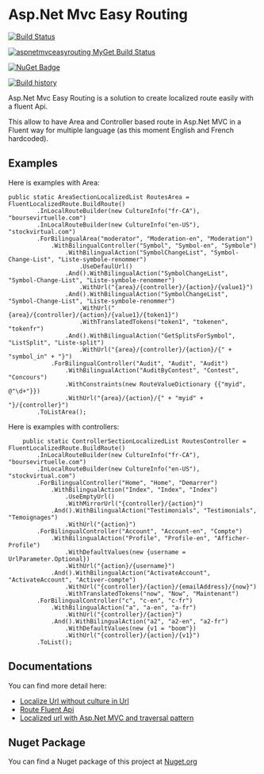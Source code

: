 # Asp.Net Mvc Easy Routing

[![Build Status](https://travis-ci.org/MrDesjardins/AspNetMvcEasyRouting.svg?branch=master)](https://travis-ci.org/MrDesjardins/AspNetMvcEasyRouting)

[![aspnetmvceasyrouting MyGet Build Status](https://www.myget.org/BuildSource/Badge/aspnetmvceasyrouting?identifier=6e094bf3-a00b-4fff-a9de-215d8db5e30f)](https://www.myget.org/)

[![NuGet Badge](https://buildstats.info/nuget/AspNetMvcEasyRouting)](https://www.nuget.org/packages/AspNetMvcEasyRouting/)

[![Build history](https://buildstats.info/travisci/chart/MrDesjardins/AspNetMvcEasyRouting)](https://travis-ci.org/MrDesjardins/AspNetMvcEasyRouting)


Asp.Net Mvc Easy Routing is a solution to create localized route easily with a fluent Api.

This allow to have Area and Controller based route in Asp.Net MVC in a Fluent way for multiple language (as this moment English and French hardcoded).

## Examples
Here is examples with Area:

	public static AreaSectionLocalizedList RoutesArea = FluentLocalizedRoute.BuildRoute()
            .InLocalRouteBuilder(new CultureInfo("fr-CA"), "boursevirtuelle.com")
            .InLocalRouteBuilder(new CultureInfo("en-US"), "stockvirtual.com")
            .ForBilingualArea("moderator", "Moderation-en", "Moderation")
				.WithBilingualController("Symbol", "Symbol-en", "Symbole")
					.WithBilingualAction("SymbolChangeList", "Symbol-Change-List", "Liste-symbole-renommer")
						.UseDefaulUrl()
					.And().WithBilingualAction("SymbolChangeList", "Symbol-Change-List", "Liste-symbole-renommer")
						.WithUrl("{area}/{controller}/{action}/{value1}")
					.And().WithBilingualAction("SymbolChangeList", "Symbol-Change-List", "Liste-symbole-renommer")
						.WithUrl("{area}/{controller}/{action}/{value1}/{token1}")
						.WithTranslatedTokens("token1", "tokenen", "tokenfr")
					.And().WithBilingualAction("GetSplitsForSymbol", "ListSplit", "Liste-split")
						.WithUrl("{area}/{controller}/{action}/{" + "symbol_in" + "}")
				.ForBilingualController("Audit", "Audit", "Audit")
					.WithBilingualAction("AuditByContest", "Contest", "Concours")
					.WithConstraints(new RouteValueDictionary {{"myid", @"\d+"}})
					.WithUrl("{area}/{action}/{" + "myid" + "}/{controller}")
			.ToListArea();
			
Here is examples with controllers:

        public static ControllerSectionLocalizedList RoutesController = FluentLocalizedRoute.BuildRoute()
            .InLocalRouteBuilder(new CultureInfo("fr-CA"), "boursevirtuelle.com")
            .InLocalRouteBuilder(new CultureInfo("en-US"), "stockvirtual.com")
            .ForBilingualController("Home", "Home", "Demarrer")
				.WithBilingualAction("Index", "Index", "Index")
					.UseEmptyUrl()
					.WithMirrorUrl("{controller}/{action}")
				.And().WithBilingualAction("Testimonials", "Testimonials", "Temoignages")
					.WithUrl("{action}")
            .ForBilingualController("Account", "Account-en", "Compte")
				.WithBilingualAction("Profile", "Profile-en", "Afficher-Profile")
					.WithDefaultValues(new {username = UrlParameter.Optional})
					.WithUrl("{action}/{username}")
				.And().WithBilingualAction("ActivateAccount", "ActivateAccount", "Activer-compte")
					.WithUrl("{controller}/{action}/{emailAddress}/{now}")
					.WithTranslatedTokens("now", "Now", "Maintenant")
            .ForBilingualController("c", "c-en", "c-fr")
				.WithBilingualAction("a", "a-en", "a-fr")
					.WithUrl("{controller}/{action}")
				.And().WithBilingualAction("a2", "a2-en", "a2-fr")
					.WithDefaultValues(new {v1 = "boom"})
					.WithUrl("{controller}/{action}/{v1}")
            .ToList();

## Documentations

You can find more detail here:
 - [Localize Url without culture in Url](http://patrickdesjardins.com/blog/how-to-localized-mvc-routing-with-area-without-specifying-local-in-the-url-with-a-fluent-api)
 - [Route Fluent Api](http://patrickdesjardins.com/blog/improve-the-custom-localized-mvc-routing-with-fluent-api)
 - [Localized url with Asp.Net MVC and traversal pattern](http://patrickdesjardins.com/blog/localized-url-with-asp-net-mvc)
 
## Nuget Package
 You can find a Nuget package of this project at [Nuget.org](https://www.nuget.org/packages/AspNetMvcEasyRouting/)

